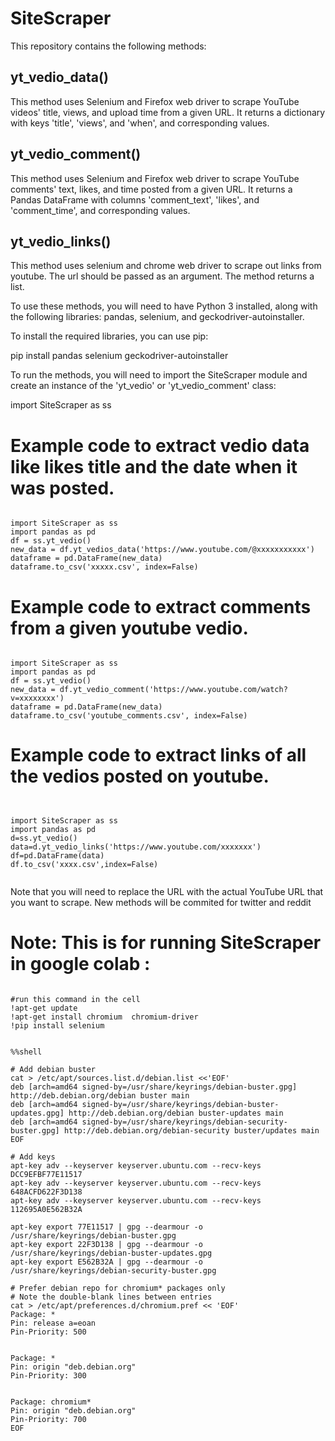 # SiteScraper

This repository contains the following methods:

## yt_vedio_data()
This method uses Selenium and Firefox web driver to scrape YouTube videos' title, views, and upload time from a given URL. It returns a dictionary with keys 'title', 'views', and 'when', and corresponding values.

## yt_vedio_comment()
This method uses Selenium and Firefox web driver to scrape YouTube comments' text, likes, and time posted from a given URL. It returns a Pandas DataFrame with columns 'comment_text', 'likes', and 'comment_time', and corresponding values.

## yt_vedio_links()
This method uses selenium and chrome web driver to scrape out links from youtube. The url should be passed as an argument. The method returns a list.


To use these methods, you will need to have Python 3 installed, along with the following libraries: pandas, selenium, and geckodriver-autoinstaller.

To install the required libraries, you can use pip:


pip install pandas selenium geckodriver-autoinstaller


To run the methods, you will need to import the SiteScraper module and create an instance of the 'yt_vedio' or 'yt_vedio_comment' class:


import SiteScraper as ss

# Example code to extract vedio data like likes title and the date when it was posted.
```

import SiteScraper as ss
import pandas as pd 
df = ss.yt_vedio()
new_data = df.yt_vedios_data('https://www.youtube.com/@xxxxxxxxxxx')
dataframe = pd.DataFrame(new_data)
dataframe.to_csv('xxxxx.csv', index=False)

```

# Example code to extract comments from a given youtube vedio.


```

import SiteScraper as ss
import pandas as pd 
df = ss.yt_vedio()
new_data = df.yt_vedio_comment('https://www.youtube.com/watch?v=xxxxxxxx')
dataframe = pd.DataFrame(new_data)
dataframe.to_csv('youtube_comments.csv', index=False)

```
# Example code to extract links of all the vedios posted on youtube.


```


import SiteScraper as ss
import pandas as pd 
d=ss.yt_vedio()
data=d.yt_vedio_links('https://www.youtube.com/xxxxxxx')
df=pd.DataFrame(data)
df.to_csv('xxxx.csv',index=False)


```


Note that you will need to replace the URL with the actual YouTube URL that you want to scrape.
New methods will be commited for twitter and reddit 
#  Note:  This is for running SiteScraper in google colab : 
```

#run this command in the cell 
!apt-get update
!apt-get install chromium  chromium-driver
!pip install selenium

```
```

%%shell

# Add debian buster
cat > /etc/apt/sources.list.d/debian.list <<'EOF'
deb [arch=amd64 signed-by=/usr/share/keyrings/debian-buster.gpg] http://deb.debian.org/debian buster main
deb [arch=amd64 signed-by=/usr/share/keyrings/debian-buster-updates.gpg] http://deb.debian.org/debian buster-updates main
deb [arch=amd64 signed-by=/usr/share/keyrings/debian-security-buster.gpg] http://deb.debian.org/debian-security buster/updates main
EOF

# Add keys
apt-key adv --keyserver keyserver.ubuntu.com --recv-keys DCC9EFBF77E11517
apt-key adv --keyserver keyserver.ubuntu.com --recv-keys 648ACFD622F3D138
apt-key adv --keyserver keyserver.ubuntu.com --recv-keys 112695A0E562B32A

apt-key export 77E11517 | gpg --dearmour -o /usr/share/keyrings/debian-buster.gpg
apt-key export 22F3D138 | gpg --dearmour -o /usr/share/keyrings/debian-buster-updates.gpg
apt-key export E562B32A | gpg --dearmour -o /usr/share/keyrings/debian-security-buster.gpg

# Prefer debian repo for chromium* packages only
# Note the double-blank lines between entries
cat > /etc/apt/preferences.d/chromium.pref << 'EOF'
Package: *
Pin: release a=eoan
Pin-Priority: 500


Package: *
Pin: origin "deb.debian.org"
Pin-Priority: 300


Package: chromium*
Pin: origin "deb.debian.org"
Pin-Priority: 700
EOF

```
